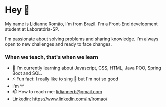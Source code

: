 # Hey 👋

My name is Lidianne Romão, I'm from Brazil. I'm a Front-End development student at Laboratória-SP.

I'm passionate about solving problems and sharing knowledge. I'm always open to new challenges and ready to face changes.

### When we teach, that's when we learn

- 🌱 I’m currently learning about Javascript, CSS, HTML, Java POO, Spring Boot and SQL.
- ⚡ Fun fact: I really like to sing 🎤 but I'm not so good
- I'm ♈
- 📫 How to reach me: lidiannerb@gmail.com
- Linkedin: https://www.linkedin.com/in/lromao/



